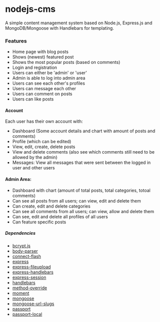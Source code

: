 # nodejs-cms

A simple content management system based on Node.js, Express.js and MongoDB/Mongoose with Handlebars for templating.

### Features
- Home page with blog posts
- Shows (newest) featured post
- Shows the most popular posts (based on comments)
- Login and registration
- Users can either be 'admin' or 'user'
- Admin is able to log into admin area
- Users can see each other's profiles
- Users can message each other
- Users can comment on posts
- Users can like posts


#### Account
Each user has their own account with:
- Dashboard (Some account details and chart with amount of posts and comments)
- Profile (which can be edited)
- View, edit, create, delete posts
- View and delete comments (also see which comments still need to be allowed by the admin)
- Messages: View all messages that were sent between the logged in user and other users


#### Admin Area:
- Dashboard with chart (amount of total posts, total categories, totoal comments)
- Can see all posts from all users; can view, edit and delete them
- Can create, edit and delete categories
- Can see all comments from all users; can view, allow and delete them
- Can see, edit and delete all profiles of all users
- Can feature specific posts


##### Dependencies
- [bcrypt.js](https://www.npmjs.com/package/bcryptjs)
- [body-parser](https://www.npmjs.com/package/body-parser)
- [connect-flash](https://www.npmjs.com/package/connect-flash)
- [express](https://www.npmjs.com/package/express)
- [express-fileupload](https://www.npmjs.com/package/express-fileupload)
- [express-handlebars](https://www.npmjs.com/package/express-handlebars)
- [express-session](https://www.npmjs.com/package/express-session)
- [handlebars](https://www.npmjs.com/package/handlebars)
- [method-override](https://www.npmjs.com/package/method-override)
- [moment](https://www.npmjs.com/package/moment)
- [mongoose](https://www.npmjs.com/package/mongoose)
- [mongoose-url-slugs](https://www.npmjs.com/package/mongoose-url-slugs)
- [passport](https://www.npmjs.com/package/passport)
- [passport-local](https://www.npmjs.com/package/passport-local)



